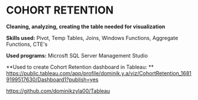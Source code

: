 # COHORT RETENTION
**Cleaning, analyzing, creating the table needed for visualization**


**Skills used:** 
Pivot, Temp Tables, Joins, Windows Functions, Aggregate Functions, CTE's

**Used programs:**
Microsft SQL Server Management Studio

**Used to create Cohort Retention dashboard in Tableau: **
https://public.tableau.com/app/profile/dominik.y.a/viz/CohortRetention_16819199517630/Dashboard1?publish=yes

https://github.com/dominikzyla00/Tableau
